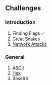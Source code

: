 ## Challenges

### Introduction

1. Finding Flags ✅
2. [Great Snakes](great_snakes.py)
3. [Network Attacks](network_attacks.py)

### General

1. [ASCII]()
2. [Hex]()
3. Base64
